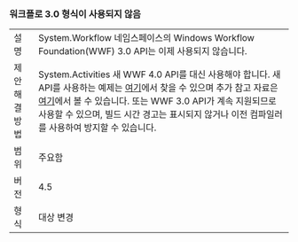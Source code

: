 ### <a name="workflow-30-types-are-obsolete"></a>워크플로 3.0 형식이 사용되지 않음

|   |   |
|---|---|
|설명|System.Workflow 네임스페이스의 Windows Workflow Foundation(WWF) 3.0 API는 이제 사용되지 않습니다.|
|제안 해결 방법|System.Activities 새 WWF 4.0 API를 대신 사용해야 합니다. 새 API를 사용하는 예제는 [여기](~/docs/framework/windows-workflow-foundation/how-to-update-the-definition-of-a-running-workflow-instance.md)에서 찾을 수 있으며 추가 참고 자료은 [여기](http://blogs.msdn.com/b/workflowteam/archive/2012/02/08/deprecatingwf3.aspx)에서 볼 수 있습니다. 또는 WWF 3.0 API가 계속 지원되므로 사용할 수 있으며, 빌드 시간 경고는 표시되지 않거나 이전 컴파일러를 사용하여 방지할 수 있습니다.|
|범위|주요함|
|버전|4.5|
|형식|대상 변경|

